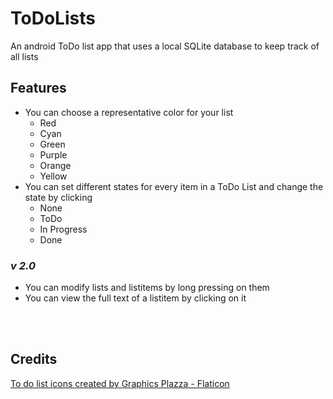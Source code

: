 # ToDoLists
An android ToDo list app that uses a local SQLite database to keep track of all lists
## Features
* You can choose a representative color for your list
  * Red
  * Cyan
  * Green
  * Purple
  * Orange
  * Yellow
* You can set different states for every item in a ToDo List and change the state by clicking
  * None
  * ToDo
  * In Progress
  * Done
### _v 2.0_
* You can modify lists and listitems by long pressing on them
* You can view the full text of a listitem by clicking on it

<br>
<br>

## Credits
<a href="https://www.flaticon.com/free-icons/to-do-list" title="to do list icons">To do list icons created by Graphics Plazza - Flaticon</a>
